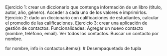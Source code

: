 Ejercicio 1: crear un diccionario que contenga información de un libro (título, autor, año, género). Acceder a cada uno de los valores e imprimirlos.
Ejercicio 2: dado un diccionario con calificaciones de estudiantes, calcular el promedio de las calificaciones.
Ejercicio 3: crear una aplicación de gestión de contactos.
Funcionalidades:
    Agregar un nuevo contacto (nombre, teléfono, email).
    Ver todos los contactos.
    Buscar un contacto por nombre.

for nombre, info in contactos.items(): # Desempaquetado de tupla